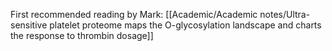 First recommended reading by Mark:
[[Academic/Academic notes/Ultra-sensitive platelet proteome maps the O-glycosylation landscape and charts the response to thrombin dosage]]

